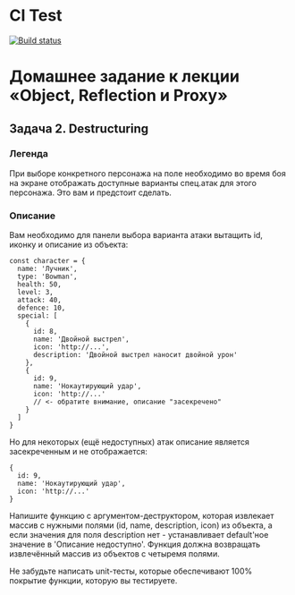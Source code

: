 # CI Test
[![Build status](https://ci.appveyor.com/api/projects/status/62irdpmlim89rkh8?svg=true)](https://ci.appveyor.com/project/Natasha01013/ajs-hw6-advanced-task2-destructuring)


# Домашнее задание к лекции «Object, Reflection и Proxy»
## Задача 2. Destructuring

### Легенда
При выборе конкретного персонажа на поле необходимо во время боя на экране отображать доступные варианты спец.атак для этого персонажа. Это вам и предстоит сделать. 

### Описание
Вам необходимо для панели выбора варианта атаки вытащить id, иконку и описание из объекта:  

```
const character = {
  name: 'Лучник',
  type: 'Bowman',
  health: 50,
  level: 3,
  attack: 40,
  defence: 10,
  special: [
    {
      id: 8,
      name: 'Двойной выстрел',
      icon: 'http://...',
      description: 'Двойной выстрел наносит двойной урон'
    }, 
    {
      id: 9,
      name: 'Нокаутирующий удар',
      icon: 'http://...'
      // <- обратите внимание, описание "засекречено"
    }
  ]	
}
```

Но для некоторых (ещё недоступных) атак описание является засекреченным и не отображается:  

```
{
  id: 9,
  name: 'Нокаутирующий удар',
  icon: 'http://...'
}
```

Напишите функцию с аргументом-деструктором, которая извлекает массив с нужными полями (id, name, description, icon) из объекта, а если значения для поля description нет - устанавливает default'ное значение в 'Описание недоступно'. Функция должна возвращать извлечённый массив из объектов с четыремя полями.   

Не забудьте написать unit-тесты, которые обеспечивают 100% покрытие функции, которую вы тестируете.   
